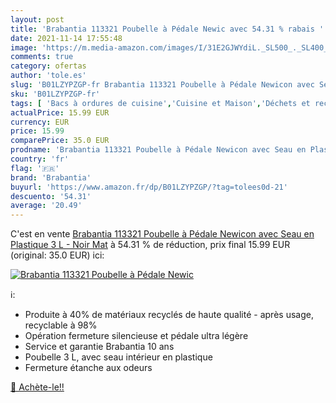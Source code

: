 ```yaml
---
layout: post
title: 'Brabantia 113321 Poubelle à Pédale Newic avec 54.31 % rabais '
date: 2021-11-14 17:55:48
image: 'https://m.media-amazon.com/images/I/31E2GJWYdiL._SL500_._SL400_.jpg'
comments: true
category: ofertas
author: 'tole.es'
slug: 'B01LZYPZGP-fr Brabantia 113321 Poubelle à Pédale Newicon avec Seau en...'
sku: 'B01LZYPZGP-fr'
tags: [ 'Bacs à ordures de cuisine','Cuisine et Maison','Déchets et recyclage','Rangement et organisation','brabantia', ]
actualPrice: 15.99 EUR
currency: EUR
price: 15.99
comparePrice: 35.0 EUR
prodname: 'Brabantia 113321 Poubelle à Pédale Newicon avec Seau en Plastique  3 L - Noir Mat'
country: 'fr'
flag: '🇫🇷'
brand: 'Brabantia'
buyurl: 'https://www.amazon.fr/dp/B01LZYPZGP/?tag=tolees0d-21'
descuento: '54.31'
average: '20.49'
---
```


C'est en vente [Brabantia 113321 Poubelle à Pédale Newicon avec Seau en Plastique  3 L - Noir Mat](https://www.amazon.fr/dp/B01LZYPZGP/?tag=tolees0d-21)  à  54.31 % de réduction, prix final  15.99 EUR (original: 35.0 EUR) ici:

[![Brabantia 113321 Poubelle à Pédale Newic](https://m.media-amazon.com/images/I/31E2GJWYdiL._SL500_._SL400_.jpg)](https://www.amazon.fr/dp/B01LZYPZGP/?tag=tolees0d-21)

ℹ️:

- Produite à 40% de matériaux recyclés de haute qualité - après usage, recyclable à 98%
- Opération fermeture silencieuse et pédale ultra légère
- Service et garantie Brabantia 10 ans
- Poubelle 3 L, avec seau intérieur en plastique
- Fermeture étanche aux odeurs

[🛒 Achète-le!!](https://www.amazon.fr/dp/B01LZYPZGP/?tag=tolees0d-21)
